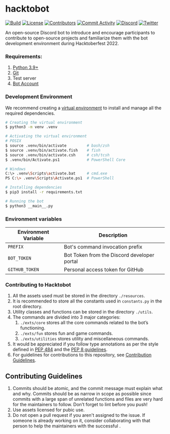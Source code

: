 # hacktobot

[![Build][1]][2]
[![License](https://img.shields.io/badge/license-MIT-green)](LICENSE)
[![Contributors][3]][4]
[![Commit Activity][5]][6]
[![Discord][7]][8]
[![Twitter][9]][10]


[1]: https://github.com/GDSC-IIIT-Kalyani/hacktobot/workflows/Build/badge.svg?branch=main
[2]: https://github.com/GDSC-IIIT-Kalyani/hacktobot/actions?query=workflow%3ABuild+branch%3Amain
<!-- Contributors -->
[3]: https://img.shields.io/github/contributors/GDSC-IIIT-Kalyani/hacktobot
[4]: https://github.com/GDSC-IIIT-Kalyani/hacktobot/graphs/contributors
<!-- Commit Activity -->
[5]: https://img.shields.io/github/commit-activity/m/GDSC-IIIT-Kalyani/hacktobot
[6]: https://github.com/GDSC-IIIT-Kalyani/hacktobot/commits/main
<!-- Discord -->
[7]: https://img.shields.io/discord/799321288555888683?logo=discord
[8]: https://discord.gg/tcaxPN6CNs
<!-- Twitter -->
[9]: https://img.shields.io/twitter/follow/gdsciiitkalyani?style=social&logo=twitter
[10]: https://twitter.com/intent/follow?screen_name=gdsciiitkalyani

An open-source Discord bot to introduce and encourage participants to contribute to open-source projects and familiarize them with the bot development environment during Hacktoberfest 2022.

### Requirements:

1. [Python 3.9+](https://www.python.org/downloads/)
2. [Git](https://git-scm.com/downloads)
3. Test server
4. [Bot Account](https://discordpy.readthedocs.io/en/stable/discord.html)

### Development Environment

We recommend creating a [virtual environment](https://docs.python.org/3/library/venv.html) to install and manage all the required dependencies.

```bash
# Creating the virtual environment
$ python3 -m venv .venv

# Activating the virtual environment
# POSIX
$ source .venv/bin/activate         # bash/zsh
$ source .venv/bin/activate.fish    # fish
$ source .venv/bin/activate.csh     # csh/tcsh
$ .venv/bin/Activate.ps1            # PowerShell Core

# Windows
C:\> .venv\Scripts\activate.bat     # cmd.exe
PS C:\> .venv\Scripts\Activate.ps1  # PowerShell

# Installing dependencies
$ pip3 install -r requirements.txt

# Running the bot
$ python3 __main__.py
```

### Environment variables

| Environment Variable | Description |
| --- | --- |
| `PREFIX` | Bot's command invocation prefix |
| `BOT_TOKEN` | Bot Token from the Discord developer portal |
| `GITHUB_TOKEN` | Personal access token for GitHub |

### Contributing to Hacktobot

1. All the assets used must be stored in the directory `./resources`.
2. It is recommended to store all the constants used in `constants.py` in the root directory.
3. Utility classes and functions can be stored in the directory `./utils`.
4. The commands are divided into 3 major categories:
    1. `./exts/core` stores all the core commands related to the bot’s functioning. 
    2. `./exts/fun` stores fun and game commands.
    3. `./exts/utilities` stores utility and miscellaneous commands. 
5. It would be appreciated if you follow type annotations as per the style defined in [PEP 484](https://www.python.org/dev/peps/pep-0484/) and the [PEP 8 guidelines](https://www.python.org/dev/peps/pep-0008/).
6. For guidelines for contributions to this repository, see [Contribution Guidelines](#contributing-guidelines).

## Contributing Guidelines

1. Commits should be atomic, and the commit message must explain what and why. Commits should be as narrow in scope as possible since commits with a large span  of unrelated functions and files are very hard for the maintainers to follow. Don’t forget to lint before you push!
2. Use assets licensed for pubic use.
3. Do not open a pull request if you aren't assigned to the issue. If someone is already working on it, consider collaborating with that person to help the maintainers with the successful .